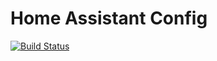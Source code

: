 # Home Assistant Config

[![Build Status](https://ci.r1p.io/api/badges/carldanley/hass-config/status.svg)](https://ci.r1p.io/carldanley/hass-config)


